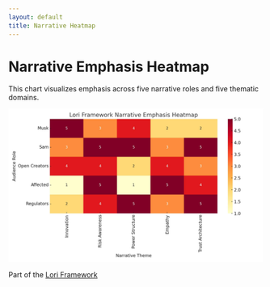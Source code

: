 ```yaml
---
layout: default
title: Narrative Heatmap
---
```


# Narrative Emphasis Heatmap

This chart visualizes emphasis across five narrative roles and five thematic domains.

![Narrative Heatmap](docs/assets/images/unnamed.jpg)


Part of the [Lori Framework](https://frameworklori.github.io/lori-framework-site)
